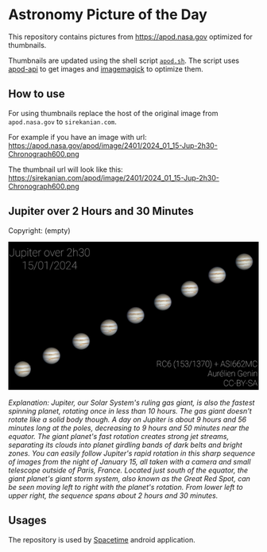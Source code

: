 # Astronomy Picture of the Day

This repository contains pictures from https://apod.nasa.gov optimized for thumbnails.

Thumbnails are updated using the shell script [`apod.sh`](apod.sh). The script
uses [apod-api](https://github.com/nasa/apod-api) to get images and [imagemagick](https://imagemagick.org) to
optimize them.

## How to use

For using thumbnails replace the host of the original image from `apod.nasa.gov` to `sirekanian.com`.

For example if you have an image with url:<br>
https://apod.nasa.gov/apod/image/2401/2024_01_15-Jup-2h30-Chronograph600.png

The thumbnail url will look like this:<br>
https://sirekanian.com/apod/image/2401/2024_01_15-Jup-2h30-Chronograph600.png

## Jupiter over 2 Hours and 30 Minutes

Copyright: (empty)

[![the picture of the day][1]][2]

_Explanation: Jupiter, our Solar System's ruling gas giant, is also the fastest spinning planet, rotating once in less than 10 hours. The gas giant doesn't rotate like a solid body though. A day on Jupiter is about 9 hours and 56 minutes long at the poles, decreasing to 9 hours and 50 minutes near the equator. The giant planet's fast rotation creates strong jet streams, separating its clouds into planet girdling bands of dark belts and bright zones. You can easily follow Jupiter's rapid rotation in this sharp sequence of images from the night of January 15, all taken with a camera and small telescope outside of Paris, France. Located just south of the equator, the giant planet's giant storm system, also known as the Great Red Spot, can be seen moving left to right with the planet's rotation. From lower left to upper right, the sequence spans about 2 hours and 30 minutes._

## Usages

The repository is used by [Spacetime][3] android application.

[1]: image/2401/2024_01_15-Jup-2h30-Chronograph600.png

[2]: https://apod.nasa.gov/apod/image/2401/2024_01_15-Jup-2h30-Chronograph600.png

[3]: https://github.com/sirekanian/spacetime
